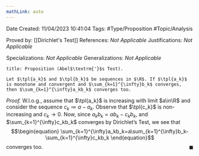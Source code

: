 ```yaml
---
mathLink: auto
---
```


<div class="topSpace"></div>

Date Created: 11/04/2023 10:41:04
Tags: #Type/Proposition #Topic/Analysis

Proved by: [[Dirichlet's Test]]
References: _Not Applicable_
Justifications: _Not Applicable_

Specializations: _Not Applicable_
Generalizations: _Not Applicable_

``` ad-Proposition
title: Proposition (Abel$\textrm{'}$s Test).

Let $\tpl{a_k}$ and $\tpl{b_k}$ be sequences in $\R$. If $\tpl{a_k}$ is monotone and convergent and $\sum_{k=1}^{\infty}b_k$ converges, then $\sum_{k=1}^{\infty}a_kb_k$ converges too.

```

<i>Proof.</i> W.l.o.g., assume that $\tpl{a_k}$ is increasing with limit $a\in\R$ and consider the sequence $c_k\coloneqq a-a_k$. Observe that $\tpl{c_k}$ is non-increasing and $c_k\to0$. Now, since $a_kb_k=ab_k-c_kb_k$, and $\sum_{k=1}^{\infty}c_kb_k$ converges by Dirichlet$\textrm{'}$s Test, we see that
$$\begin{equation}
    \sum_{k=1}^{\infty}a_kb_k=a\sum_{k=1}^{\infty}b_k-\sum_{k=1}^{\infty}c_kb_k
\end{equation}$$
converges too.<span style="float:right;">$\blacksquare$</span>

